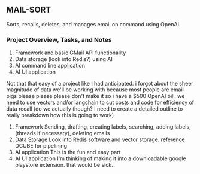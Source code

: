 ## MAIL-SORT
Sorts, recalls, deletes, and manages email on command using OpenAI.


### Project Overview, Tasks, and Notes
1. Framework and basic GMail API functionality
2. Data storage (look into Redis?) using AI
3. AI command line application
4. AI UI application

Not that that easy of a project like I had anticipated. 
i forgot about the sheer magnitude of data we'll be working with because most people are email pigs
please please please don't make it so i have a $500 OpenAI bill. 
we need to use vectors and/or langchain to cut costs and code for efficiency of data recall
(do we actually though? I need to create a detailed outline to really breakdown how this is going to work)


1.  Framework
Sending, drafting, creating labels, searching, adding labels, (threads if necessary), deleting emails
2. Data Storage
Look into Redis software and vector storage. reference DCUBE for pipelining
3. AI application
This is the fun and easy part
4. AI UI application
I'm thinking of making it into a downloadable google playstore extension. that would be sick.

